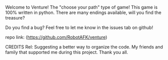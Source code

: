 Welcome to Venture! The "choose your path" type of game! This game is 100% written in python. There are many endings available, will you find the treasure?

Do you find a bug? Feel free to let me know in the issues tab on github!

repo link: (https://github.com/RobotAFK/venture)

CREDITS
Rel: Suggesting a better way to organize the code.
My friends and family that supported me during this project. 
Thank you all.